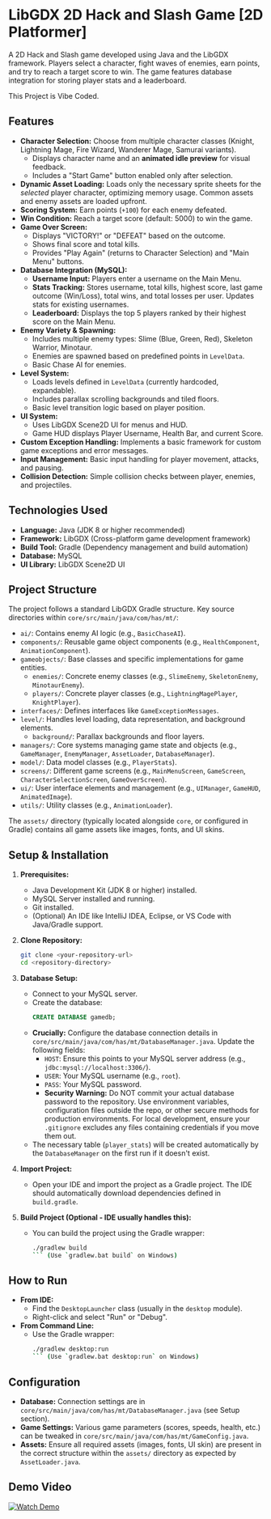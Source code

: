 # LibGDX 2D Hack and Slash Game [2D Platformer]

A 2D Hack and Slash game developed using Java and the LibGDX framework. Players select a character, fight waves of enemies, earn points, and try to reach a target score to win. The game features database integration for storing player stats and a leaderboard.
 
This Project is Vibe Coded.
## Features

*   **Character Selection:** Choose from multiple character classes (Knight, Lightning Mage, Fire Wizard, Wanderer Mage, Samurai variants).
    *   Displays character name and an **animated idle preview** for visual feedback.
    *   Includes a "Start Game" button enabled only after selection.
*   **Dynamic Asset Loading:** Loads only the necessary sprite sheets for the *selected* player character, optimizing memory usage. Common assets and enemy assets are loaded upfront.
*   **Scoring System:** Earn points (`+100`) for each enemy defeated.
*   **Win Condition:** Reach a target score (default: 5000) to win the game.
*   **Game Over Screen:**
    *   Displays "VICTORY!" or "DEFEAT" based on the outcome.
    *   Shows final score and total kills.
    *   Provides "Play Again" (returns to Character Selection) and "Main Menu" buttons.
*   **Database Integration (MySQL):**
    *   **Username Input:** Players enter a username on the Main Menu.
    *   **Stats Tracking:** Stores username, total kills, highest score, last game outcome (Win/Loss), total wins, and total losses per user. Updates stats for existing usernames.
    *   **Leaderboard:** Displays the top 5 players ranked by their highest score on the Main Menu.
*   **Enemy Variety & Spawning:**
    *   Includes multiple enemy types: Slime (Blue, Green, Red), Skeleton Warrior, Minotaur.
    *   Enemies are spawned based on predefined points in `LevelData`.
    *   Basic Chase AI for enemies.
*   **Level System:**
    *   Loads levels defined in `LevelData` (currently hardcoded, expandable).
    *   Includes parallax scrolling backgrounds and tiled floors.
    *   Basic level transition logic based on player position.
*   **UI System:**
    *   Uses LibGDX Scene2D UI for menus and HUD.
    *   Game HUD displays Player Username, Health Bar, and current Score.
*   **Custom Exception Handling:** Implements a basic framework for custom game exceptions and error messages.
*   **Input Management:** Basic input handling for player movement, attacks, and pausing.
*   **Collision Detection:** Simple collision checks between player, enemies, and projectiles.

## Technologies Used

*   **Language:** Java (JDK 8 or higher recommended)
*   **Framework:** LibGDX (Cross-platform game development framework)
*   **Build Tool:** Gradle (Dependency management and build automation)
*   **Database:** MySQL
*   **UI Library:** LibGDX Scene2D UI

## Project Structure

The project follows a standard LibGDX Gradle structure. Key source directories within `core/src/main/java/com/has/mt/`:

*   `ai/`: Contains enemy AI logic (e.g., `BasicChaseAI`).
*   `components/`: Reusable game object components (e.g., `HealthComponent`, `AnimationComponent`).
*   `gameobjects/`: Base classes and specific implementations for game entities.
    *   `enemies/`: Concrete enemy classes (e.g., `SlimeEnemy`, `SkeletonEnemy`, `MinotaurEnemy`).
    *   `players/`: Concrete player classes (e.g., `LightningMagePlayer`, `KnightPlayer`).
*   `interfaces/`: Defines interfaces like `GameExceptionMessages`.
*   `level/`: Handles level loading, data representation, and background elements.
    *   `background/`: Parallax backgrounds and floor layers.
*   `managers/`: Core systems managing game state and objects (e.g., `GameManager`, `EnemyManager`, `AssetLoader`, `DatabaseManager`).
*   `model/`: Data model classes (e.g., `PlayerStats`).
*   `screens/`: Different game screens (e.g., `MainMenuScreen`, `GameScreen`, `CharacterSelectionScreen`, `GameOverScreen`).
*   `ui/`: User interface elements and management (e.g., `UIManager`, `GameHUD`, `AnimatedImage`).
*   `utils/`: Utility classes (e.g., `AnimationLoader`).

The `assets/` directory (typically located alongside `core`, or configured in Gradle) contains all game assets like images, fonts, and UI skins.

## Setup & Installation

1.  **Prerequisites:**
    *   Java Development Kit (JDK 8 or higher) installed.
    *   MySQL Server installed and running.
    *   Git installed.
    *   (Optional) An IDE like IntelliJ IDEA, Eclipse, or VS Code with Java/Gradle support.

2.  **Clone Repository:**
    ```bash
    git clone <your-repository-url>
    cd <repository-directory>
    ```

3.  **Database Setup:**
    *   Connect to your MySQL server.
    *   Create the database:
        ```sql
        CREATE DATABASE gamedb;
        ```
    *   **Crucially:** Configure the database connection details in `core/src/main/java/com/has/mt/DatabaseManager.java`. Update the following fields:
        *   `HOST`: Ensure this points to your MySQL server address (e.g., `jdbc:mysql://localhost:3306/`).
        *   `USER`: Your MySQL username (e.g., `root`).
        *   `PASS`: Your MySQL password.
        *   **Security Warning:** Do NOT commit your actual database password to the repository. Use environment variables, configuration files outside the repo, or other secure methods for production environments. For local development, ensure your `.gitignore` excludes any files containing credentials if you move them out.
    *   The necessary table (`player_stats`) will be created automatically by the `DatabaseManager` on the first run if it doesn't exist.

4.  **Import Project:**
    *   Open your IDE and import the project as a Gradle project. The IDE should automatically download dependencies defined in `build.gradle`.

5.  **Build Project (Optional - IDE usually handles this):**
    *   You can build the project using the Gradle wrapper:
        ```bash
        ./gradlew build
        ``` (Use `gradlew.bat build` on Windows)

## How to Run

*   **From IDE:**
    *   Find the `DesktopLauncher` class (usually in the `desktop` module).
    *   Right-click and select "Run" or "Debug".
*   **From Command Line:**
    *   Use the Gradle wrapper:
        ```bash
        ./gradlew desktop:run
        ``` (Use `gradlew.bat desktop:run` on Windows)

## Configuration

*   **Database:** Connection settings are in `core/src/main/java/com/has/mt/DatabaseManager.java` (see Setup section).
*   **Game Settings:** Various game parameters (scores, speeds, health, etc.) can be tweaked in `core/src/main/java/com/has/mt/GameConfig.java`.
*   **Assets:** Ensure all required assets (images, fonts, UI skin) are present in the correct structure within the `assets/` directory as expected by `AssetLoader.java`.

## Demo Video

[![Watch Demo](https://img.shields.io/badge/Watch-Demo-red?style=for-the-badge&logo=youtube)](https://www.youtube.com/watch?v=YOUR_YOUTUBE_VIDEO_ID)

